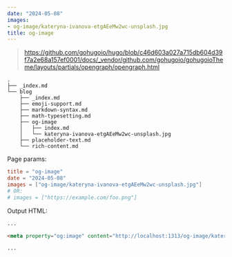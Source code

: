 ```yaml
---
date: "2024-05-08"
images:
- og-image/kateryna-ivanova-etgAEeMw2wc-unsplash.jpg
title: og-image
---
```


> <https://github.com/gohugoio/hugo/blob/c46d603a027a715db604d39f7a2e68a157ef0001/docs/_vendor/github.com/gohugoio/gohugoioTheme/layouts/partials/opengraph/opengraph.html>

```plaintext {hl_lines=["8-10"]}
.
├── _index.md
└── blog
    ├── _index.md
    ├── emoji-support.md
    ├── markdown-syntax.md
    ├── math-typesetting.md
    ├── og-image
    │   ├── index.md
    │   └── kateryna-ivanova-etgAEeMw2wc-unsplash.jpg
    ├── placeholder-text.md
    └── rich-content.md
```

Page params:

```toml {hl_lines=["3-4"]}
title = "og-image"
date = "2024-05-08"
images = ["og-image/kateryna-ivanova-etgAEeMw2wc-unsplash.jpg"]
# OR:
# images = ["https://example.com/foo.png"]
```

Output HTML:

```html
...

<meta property="og:image" content="http://localhost:1313/og-image/kateryna-ivanova-etgAEeMw2wc-unsplash.jpg">

...
```

